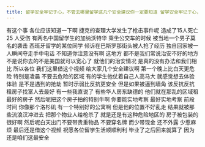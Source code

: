 ```yaml
---
title: 留学安全牢记于心，不管去哪里留学这几个安全建议你一定要知道 留学安全牢记于心，不管去哪里留学这几个安全建议你一定要知道
---
```

有这个事
各位应该知道一下啊
捷克的查理大学发生了枪击事件呢
造成了15人死亡
25 人受伤
有两名中国留学生的加纳沃特华
乘坐公交车的时候
被当地一个男子莫名的袭击
西班牙留学的某位同学
倾诉在巴斯罗那街头被人抢了经历
独自回家被一人瞬间夺走手中电话
不知道你注意没有啊
这地方
都不是我们常说治安不好的地方
不是说你去的不是美国就可以宽心了
就他们的治安情况
是真的没有办法和我们相比
所以各位
我们这里借这个视频
给大家几个安全建议啊
第一个晚上比白天更危险
特别是凌晨
不要去危险的区域
有的学生他仗着自己人高马大
就感觉想去体验体验
是不是遇到的抢劫
暂时示弱比反抗更安全
但是如果被逼到墙角
该反抗反抗
租房子找富人去最好
有一些我直说了
有些华人房东缺德的
他们就在那乱的区域租最好的房子
然后呢把这个房子拍的特别牛啊
你要能实地考察
最好实地考察
前段时间
你像那个洛杉矶
有一个特别好的公寓啊
但是他的位置不好乱走
结果就被那些流浪汉冲进去
把那个物业人给枪杀了
就是还是有这种危险地区的
房子被包装的很好啊
然后呢白天出门不要带贵重物品
不要穿名牌
而少带现金
还不外露
少惹麻烦
最后还是借这个视频
祝愿各位留学生活顺顺利利
毕业了之后回来就算了
因为还是咱们这最安全
